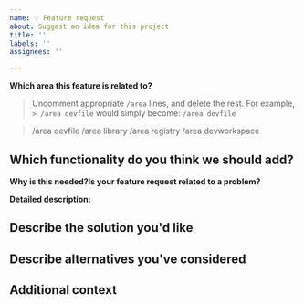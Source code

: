 ```yaml
---
name: 💡 Feature request
about: Suggest an idea for this project
title: ''
labels: ''
assignees: ''

---
```


<!--

Welcome! - We kindly ask you to:

  1. Fill out the issue template below 
  2. Use Slack or Gitter if you have a question rather than a bug or feature request.
    CoreOS Slack chat room is at: https://coreos.slack.com/archives/C017YDKHQV6
    Gitter community channel is at: https://gitter.im/devfile/community

Thanks for understanding, and for contributing to the project!

-->

**Which area this feature is related to?**

> Uncomment appropriate `/area` lines, and delete the rest.
> For example, `> /area devfile` would simply become: `/area devfile`

> /area devfile
> /area library
> /area registry
> /area devworkspace


## Which functionality do you think we should add?
<!--
    A clear and concise description of what the problem is. Ex. I'm always frustrated when [...]
-->
**Why is this needed?Is your feature request related to a problem?**

**Detailed description:**

## Describe the solution you'd like
<!--
    A clear and concise description of what you want to happen.
-->

## Describe alternatives you've considered
<!--
    A clear and concise description of any alternative solutions or features you've considered.
-->

## Additional context
<!--
    Add any other context or screenshots about the feature request here.
-->
